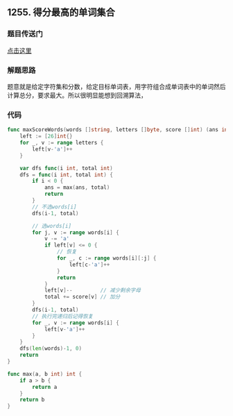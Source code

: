 ## 1255. 得分最高的单词集合

### 题目传送门

[点击这里](https://leetcode.cn/problems/maximum-score-words-formed-by-letters/)

### 解题思路

题意就是给定字符集和分数，给定目标单词表，用字符组合成单词表中的单词然后计算总分，要求最大。所以很明显能想到回溯算法，

### 代码

```go
func maxScoreWords(words []string, letters []byte, score []int) (ans int) {
	left := [26]int{}
	for _, v := range letters {
		left[v-'a']++
	}

	var dfs func(i int, total int)
	dfs = func(i int, total int) {
		if i < 0 {
			ans = max(ans, total)
			return
		}
		// 不选words[i]
		dfs(i-1, total)

		// 选words[i]
		for j, v := range words[i] {
			v -= 'a'
			if left[v] <= 0 {
				// 恢复
				for _, c := range words[i][:j] {
					left[c-'a']++
				}
				return
			}
			left[v]--         // 减少剩余字母
			total += score[v] // 加分
		}
		dfs(i-1, total)
		// 执行完递归后记得恢复
		for _, v := range words[i] {
			left[v-'a']++
		}
	}
	dfs(len(words)-1, 0)
	return
}

func max(a, b int) int {
	if a > b {
		return a
	}
	return b
}
```